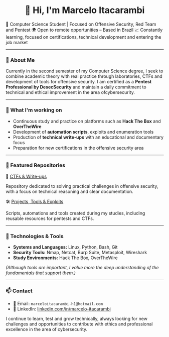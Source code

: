 <h1 align="center">👋 Hi, I'm Marcelo Itacarambi</h1>

🔐 Computer Science Student | Focused on Offensive Security, Red Team and Pentest 
🌍 Open to remote opportunities – Based in Brazil 
📈 Constantly learning, focused on certifications, technical development and entering the job market

---

### 🧠 About Me

Currently in the second semester of my Computer Science degree, I seek to combine academic theory with real practice through laboratories, CTFs and development of tools for offensive security. 
I am certified as a **Pentest Professional by DesecSecurity** and maintain a daily commitment to technical and ethical improvement in the area of ​​cybersecurity.

---

### 🚀 What I'm working on

- Continuous study and practice on platforms such as **Hack The Box** and **OverTheWire** 
- Development of **automation scripts**, exploits and enumeration tools 
- Production of **technical write-ups** with an educational and documentary focus 
- Preparation for new certifications in the offensive security area

---

### 📂 Featured Repositories

🔐 [CTFs & Write-ups](https://github.com/ItacarambiSec/CTFs)

Repository dedicated to solving practical challenges in offensive security, with a focus on technical reasoning and clear documentation.

🛠️ [Projects, Tools & Exploits](https://github.com/ItacarambiSec/Projects)

Scripts, automations and tools created during my studies, including reusable resources for pentests and CTFs.

---

### 🧰 Technologies & Tools

- **Systems and Languages:** Linux, Python, Bash, Git 
- **Security Tools:** Nmap, Netcat, Burp Suite, Metasploit, Wireshark 
- **Study Environments:** Hack The Box, OverTheWire 

*(Although tools are important, I value more the deep understanding of the fundamentals that support them.)*

---

### 📫 Contact

- 📧 Email: `marceloitacarambi-h1@hotmail.com` 
- 🔗 LinkedIn: [linkedin.com/in/marcelo-itacarambi](https://www.linkedin.com/in/marcelo-itacarambi/) 

I continue to learn, test and grow technically, always looking for new challenges and opportunities to contribute with ethics and professional excellence in the area of ​​cybersecurity.
